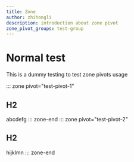 ```yaml
---
title: Zone
author: zhihongli
description: introduction about zone pivot
zone_pivot_groups: test-group
---
```

# Normal test

This is a dummy testing to test zone pivots usage

::: zone pivot="test-pivot-1"
## H2
abcdefg
::: zone-end
::: zone pivot="test-pivot-2"
## H2
hijklmn
::: zone-end
